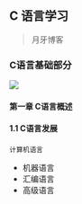 ## C 语言学习

>月牙博客



### C语言基础部分



![](https://www.likui.co/C/CLanguage/CLanguage.png)


#### 第一章 C语言概述

#### 1.1 C语言发展
`计算机语言`
- 机器语言
- 汇编语言
- 高级语言



